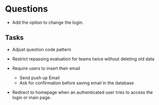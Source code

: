 # Questions

-   Add the option to change the login.

## Tasks

-   Adjust question code pattern

-   Restrict repassing evaluation for teams twice without deleting old data

-   Require users to insert their email

    -   Send push up Email
    -   Ask for confirmation before saving email in the database

-   Redirect to homepage when an authenticated user tries to access the login or main page.
